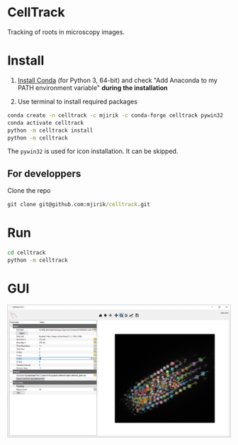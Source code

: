 # CellTrack
Tracking of roots in microscopy images.


# Install 

1. [Install Conda](https://conda.io/miniconda.html) (for Python 3, 64-bit) and  check "Add Anaconda to my PATH environment variable" 
**during the installation**

2. Use terminal to install required packages
```bash
conda create -n celltrack -c mjirik -c conda-forge celltrack pywin32
conda activate celltrack
python -m celltrack install
python -m celltrack
```

The `pywin32` is used for icon installation. It can be skipped.

## For developpers

Clone the repo
```cmd
git clone git@github.com:mjirik/celltrack.git
```

# Run

```cmd
cd celltrack
python -m celltrack
```

# GUI
![graphics](docs/graphics/screenshot_gui03.png)
